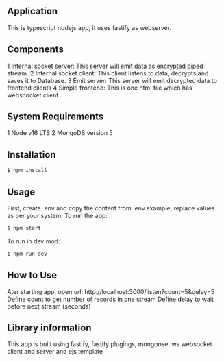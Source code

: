 ## Application

This is typescript nodejs app, it uses fastify as webserver.

## Components

1 Internal socket server: This server will emit data as encrypted piped stream.
2 Internal socket client: This client listens to data, decrypts and saves it to Database.
3 Emit server: This server will emit decrypted data to frontend clients
4 Simple frontend: This is one html file which has webscocket client

## System Requirements

1 Node v16 LTS
2 MongoDB version 5

## Installation

```bash
$ npm install
```

## Usage
First, create .env and copy the content from .env.example, replace values as per your system. 
To run the app:

```bash
$ npm start
```

To run in dev mod:

```bash
$ npm run dev
```

## How to Use

Ater starting app, open url: http://localhost:3000/listen?count=5&delay=5
Define count to get number of records in one stream
Define delay to wait before next stream (seconds)

## Library information

This app is built using fastify, fastify plugings, mongoose, ws websocket client and server and ejs template
